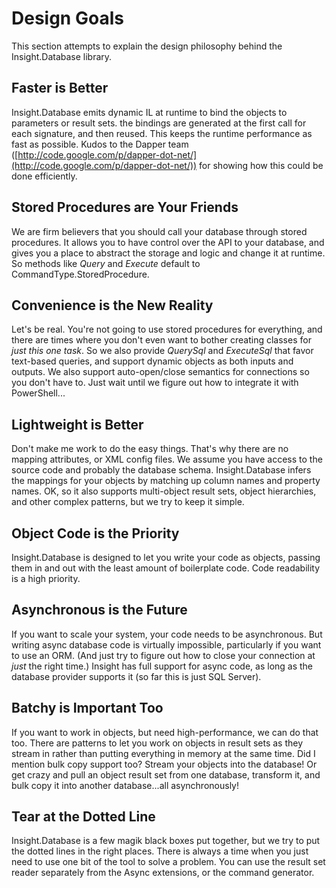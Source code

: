 # Design Goals #
This section attempts to explain the design philosophy behind the Insight.Database library.

## Faster is Better ##
Insight.Database emits dynamic IL at runtime to bind the objects to parameters or result sets. the bindings are generated at the first call for each signature, and then reused. This keeps the runtime performance as fast as possible. Kudos to the Dapper team ([http://code.google.com/p/dapper-dot-net/](http://code.google.com/p/dapper-dot-net/)) for showing how this could be done efficiently.

## Stored Procedures are Your Friends ##
We are firm believers that you should call your database through stored procedures. It allows you to have control over the API to your database, and gives you a place to abstract the storage and logic and change it at runtime. So methods like *Query* and *Execute* default to CommandType.StoredProcedure.

## Convenience is the New Reality ##
Let's be real. You're not going to use stored procedures for everything, and there are times where you don't even want to bother creating classes for *just this one task*. So we also provide *QuerySql* and *ExecuteSql* that favor text-based queries, and support dynamic objects as both inputs and outputs. We also support auto-open/close semantics for connections so you don't have to. Just wait until we figure out how to integrate it with PowerShell...

## Lightweight is Better ##
Don't make me work to do the easy things. That's why there are no mapping attributes, or XML config files.  We assume you have access to the source code and probably the database schema. Insight.Database infers the mappings for your objects by matching up column names and property names. OK, so it also supports multi-object result sets, object hierarchies, and other complex patterns, but we try to keep it simple.

## Object Code is the Priority ##
Insight.Database is designed to let you write your code as objects, passing them in and out with the least amount of boilerplate code. Code readability is a high priority.

## Asynchronous is the Future ##
If you want to scale your system, your code needs to be asynchronous. But writing async database code is virtually impossible, particularly if you want to use an ORM. (And just try to figure out how to close your connection at *just* the right time.) Insight has full support for async code, as long as the database provider supports it (so far this is just SQL Server).

## Batchy is Important Too ##
If you want to work in objects, but need high-performance, we can do that too. There are patterns to let you work on objects in result sets as they stream in rather than putting everything in memory at the same time. Did I mention bulk copy support too? Stream your objects into the database! Or get crazy and pull an object result set from one database, transform it, and bulk copy it into another database...all asynchronously!

## Tear at the Dotted Line ##
Insight.Database is a few magik black boxes put together, but we try to put the dotted lines in the right places. There is always a time when you just need to use one bit of the tool to solve a problem. You can use the result set reader separately from the Async extensions, or the command generator.